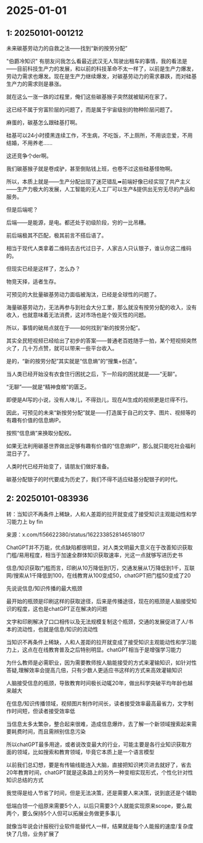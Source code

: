 # 2025-01-01

## 1: 20250101-001212

未来碳基劳动力的自救之法——找到“新的按劳分配”

"伯爵冷知识" 有朋友问我怎么看最近武汉无人驾驶出租车的事情，我的看法是——目前科技生产力的发展，和以前的科技革命不太一样了，以前是生产力爆发，劳动力需求也爆发。现在是生产力继续爆发，对碳基劳动力的需求暴跌，而对硅基生产力的需求则是暴涨。

就在这么一涨一跌的过程里，俺们这些碳基猴子突然就被赋闲在家了。

这已经不属于穷富阶层的问题了，而是属于宇宙级别的物种阶层问题了。

麻蛋的，碳基怎么跟硅基打啊。

硅基可以24小时摸黑连续工作，不生病，不吃饭，不上厕所，不用谈恋爱，不用结婚，不用养老……

这还竞争个der啊。

我们碳基猴子就是卷成驴，甚至倒贴钱上班，也卷不过这些硅基怪物啊。

所以，本质上就是——生产分配出现了迷茫错乱➠前端好像已经实现了共产主义——生产力极大的发展，人工智能的无人工厂可以生产&提供出无穷无尽的产品和服务。

但是后端呢？

后端——是能源，是电。都还处于初级阶段，穷的一比吊糟。

前后端极其不匹配，极其前言不搭后语了。

相当于现代人类拿着二维码去古代过日子，人家古人只认银子，谁认你这二维码的。

但现实已经是这样了，怎么办？

物竞天择，适者生存。

可预见的大批量碳基劳动力面临被淘汰，已经是全球性的问题了。

海量碳基劳动力，无法再参与到社会大分工里，那么就没有按劳分配的收入，没有收入，也就意味着无法消费，这对市场也是个毁灭性的问题。

所以，事情的破局点就在于——如何找到“新的按劳分配”。

其实全民短视频已经给出了初步的答案——普通老百姓随手一拍，某个短视频突然火了，几十万点赞，就可以带来一些平台收入。

是的，“新的按劳分配”其实就是“信息熵”的“搜集+创造”。

当人类已经开始没有衣食住行困扰之后，下一阶段的困扰就是——“无聊”。

“无聊”——就是“精神食粮”的匮乏。

即便是AI写的小说，没有人味儿，不得劲儿，现在AI生成的视频更是烂得不行。

因此，可预见的未来“新按劳分配”就是——打造属于自己的文字、图片、视频等的有趣有价值的信息熵IP。

按照“信息熵”来换取分配权。

如果无法利用碳基世界做出足够有趣有价值的“信息熵IP”，那么就只能吃社会福利混日子了。

人类时代已经开始变了，请朋友们做好准备。

碳基分配银子的时代要成为历史了，我们不得不适应硅基分配银子的时代。

## 2: 20250101-083936

转：当知识不再条件上稀缺，人和人差距的拉开就变成了接受知识主观能动性和学习能力上 by fin

来源：x.com/fi56622380/status/1622338528146518017

ChatGPT并不万能，优点缺陷都很明显，对人类文明最大意义在于改善知识获取门槛/易用程度，相当于加速全群体知识获取速率，光这一点就够写进历史书

信息/知识获取门槛而言，印刷从10万降低到1万，交通发展从1万降低到1千，互联网/搜索从1千降低到100，在线教育从100变成50，chatGPT把门槛50变成了20

先说说信息/知识传播的最大瓶颈

最开始的瓶颈是印刷这样的获取途径，后来是传播途径，现在的瓶颈是人脑接受知识的程度，这也是chatGPT正在解决的问题

文字和印刷解决了口口相传以及无法规模复制这个瓶颈，交通的发展促进了人/书本的流动性，也就是信息/知识的流动性

当知识不再条件上稀缺，人和人差距的拉开就变成了接受知识主观能动性和学习能力上，这点在在线教育普及之后特别明显。chatGPT相当于是增强学习能力

为什么教师是必需职业，因为需要教师按人脑能接受的方式来灌输知识，如针对性答疑,理解效率会提高几倍，只有少数人更适应书这样的方式来高效灌输知识

人脑接受信息的瓶颈，导致教育时间极长动辄20年，做出科学突破平均年龄也越来越大

在信息/知识传播领域，视频图片制作时间长，读者接受效率最高最省力，文字制作时间短，但读者接受效率低

当信息太多太繁杂，整合起来很难，造成信息爆炸，去了解一个新领域搜索起来需要耗费时间，而且需辨别信息污染

所以chatGPT最多用途，或者说改变最大的行业，可能主要是各行业知识获取方面的领域，比如搜索和教育领域，毕竟它本质上是一个语言模型

以前我们总幻想，要是有传输线能连入大脑，直接把知识拷贝进去就好了，省去20年教育时间，chatGPT就是这条路上的另外一种变相实现形式，个性化针对性知识总结的方式

我觉得是给人节省了时间，但是无法决策，还是需要人来决策，说到底还是个辅助

低端白领一个组原来需要5个人，以后只需要3个人就能实现原来scope，要么裁两个，要么保持5个人但可以拓展业务做更多事儿

就像当年说会计报税行业软件能替代人一样，结果就是每个人能报的速度/复杂度快了几倍，业务扩展了

